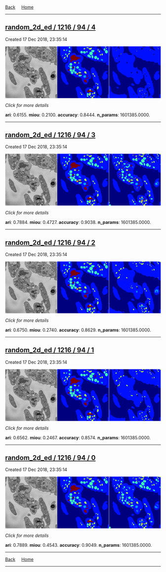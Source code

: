 
[Back](..)&nbsp;&nbsp;&nbsp;&nbsp;&nbsp;[Home](https://leapmanlab.github.io/snapshots)

---

<div class="summary"><a href="4"><h2>random_2d_ed / 1216 / 94 / 4</h2></a><p>Created 17 Dec 2018, 23:35:14
</p><a href="4"><img src="4/media/summary.png" align="center"></a><p>
<i>Click for more details</i>
</p></div>

**ari**: 0.6155. **miou**: 0.2100. **accuracy**: 0.8444. **n_params**: 1601385.0000. 

---

<div class="summary"><a href="3"><h2>random_2d_ed / 1216 / 94 / 3</h2></a><p>Created 17 Dec 2018, 23:35:14
</p><a href="3"><img src="3/media/summary.png" align="center"></a><p>
<i>Click for more details</i>
</p></div>

**ari**: 0.7884. **miou**: 0.4727. **accuracy**: 0.9038. **n_params**: 1601385.0000. 

---

<div class="summary"><a href="2"><h2>random_2d_ed / 1216 / 94 / 2</h2></a><p>Created 17 Dec 2018, 23:35:14
</p><a href="2"><img src="2/media/summary.png" align="center"></a><p>
<i>Click for more details</i>
</p></div>

**ari**: 0.6750. **miou**: 0.2740. **accuracy**: 0.8629. **n_params**: 1601385.0000. 

---

<div class="summary"><a href="1"><h2>random_2d_ed / 1216 / 94 / 1</h2></a><p>Created 17 Dec 2018, 23:35:14
</p><a href="1"><img src="1/media/summary.png" align="center"></a><p>
<i>Click for more details</i>
</p></div>

**ari**: 0.6562. **miou**: 0.2467. **accuracy**: 0.8574. **n_params**: 1601385.0000. 

---

<div class="summary"><a href="0"><h2>random_2d_ed / 1216 / 94 / 0</h2></a><p>Created 17 Dec 2018, 23:35:14
</p><a href="0"><img src="0/media/summary.png" align="center"></a><p>
<i>Click for more details</i>
</p></div>

**ari**: 0.7889. **miou**: 0.4543. **accuracy**: 0.9049. **n_params**: 1601385.0000. 

---

[Back](..)&nbsp;&nbsp;&nbsp;&nbsp;&nbsp;[Home](https://leapmanlab.github.io/snapshots)

---